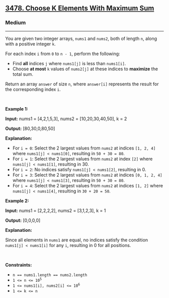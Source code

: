 <h2><a href="https://leetcode.com/problems/choose-k-elements-with-maximum-sum">3478. Choose K Elements With Maximum Sum</a></h2><h3>Medium</h3><hr><p>You are given two integer arrays, <code>nums1</code> and <code>nums2</code>, both of length <code>n</code>, along with a positive integer <code>k</code>.</p>

<p>For each index <code>i</code> from <code>0</code> to <code>n - 1</code>, perform the following:</p>

<ul>
	<li>Find <strong>all</strong> indices <code>j</code> where <code>nums1[j]</code> is less than <code>nums1[i]</code>.</li>
	<li>Choose <strong>at most</strong> <code>k</code> values of <code>nums2[j]</code> at these indices to <strong>maximize</strong> the total sum.</li>
</ul>

<p>Return an array <code>answer</code> of size <code>n</code>, where <code>answer[i]</code> represents the result for the corresponding index <code>i</code>.</p>

<p>&nbsp;</p>
<p><strong class="example">Example 1:</strong></p>

<div class="example-block">
<p><strong>Input:</strong> <span class="example-io">nums1 = [4,2,1,5,3], nums2 = [10,20,30,40,50], k = 2</span></p>

<p><strong>Output:</strong> <span class="example-io">[80,30,0,80,50]</span></p>

<p><strong>Explanation:</strong></p>

<ul>
	<li>For <code>i = 0</code>: Select the 2 largest values from <code>nums2</code> at indices <code>[1, 2, 4]</code> where <code>nums1[j] &lt; nums1[0]</code>, resulting in <code>50 + 30 = 80</code>.</li>
	<li>For <code>i = 1</code>: Select the 2 largest values from <code>nums2</code> at index <code>[2]</code> where <code>nums1[j] &lt; nums1[1]</code>, resulting in 30.</li>
	<li>For <code>i = 2</code>: No indices satisfy <code>nums1[j] &lt; nums1[2]</code>, resulting in 0.</li>
	<li>For <code>i = 3</code>: Select the 2 largest values from <code>nums2</code> at indices <code>[0, 1, 2, 4]</code> where <code>nums1[j] &lt; nums1[3]</code>, resulting in <code>50 + 30 = 80</code>.</li>
	<li>For <code>i = 4</code>: Select the 2 largest values from <code>nums2</code> at indices <code>[1, 2]</code> where <code>nums1[j] &lt; nums1[4]</code>, resulting in <code>30 + 20 = 50</code>.</li>
</ul>
</div>

<p><strong class="example">Example 2:</strong></p>

<div class="example-block">
<p><strong>Input:</strong> <span class="example-io">nums1 = [2,2,2,2], nums2 = [3,1,2,3], k = 1</span></p>

<p><strong>Output:</strong> <span class="example-io">[0,0,0,0]</span></p>

<p><strong>Explanation:</strong></p>

<p>Since all elements in <code>nums1</code> are equal, no indices satisfy the condition <code>nums1[j] &lt; nums1[i]</code> for any <code>i</code>, resulting in 0 for all positions.</p>
</div>

<p>&nbsp;</p>
<p><strong>Constraints:</strong></p>

<ul>
	<li><code>n == nums1.length == nums2.length</code></li>
	<li><code>1 &lt;= n &lt;= 10<sup>5</sup></code></li>
	<li><code>1 &lt;= nums1[i], nums2[i] &lt;= 10<sup>6</sup></code></li>
	<li><code>1 &lt;= k &lt;= n</code></li>
</ul>
